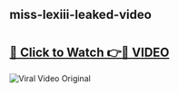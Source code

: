 ## miss-lexiii-leaked-video 

# <h2><a href="http://freeplayer.one?title=miss-lexiii-leaked-video&ref=21J">🔗 Click to Watch 👉🔴 VIDEO</a></h2>

<a href="http://freeplayer.one?title=miss-lexiii-leaked-video&ref=21J" rel="nofollow" data-target="animated-image.originalLink"><img src="https://i.ibb.co.com/xMMVF88/686577567.gif" alt="Viral Video Original" style="max-width: 100%; display: inline-block;" data-target="animated-image.originalImage"></a>

